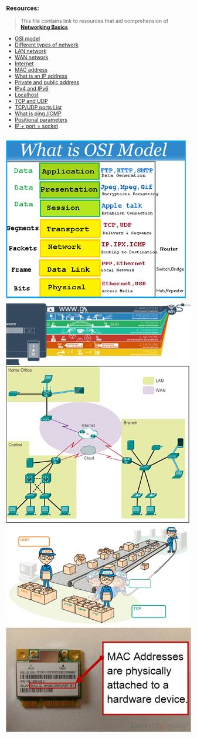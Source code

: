 ### Resources:
> This file contains link to resources that aid comprehension of **[Networking Basics](/alx-system_engineering-devops/0x07-networking_basics)**

- [OSI model](https://en.wikipedia.org/wiki/OSI_model)
- [Different types of network](https://www.lifewire.com/lans-wans-and-other-area-networks-817376)
- [LAN network](https://en.wikipedia.org/wiki/Local_area_network)
- [WAN network](https://en.wikipedia.org/wiki/Wide_area_network)
- [Internet](https://en.wikipedia.org/wiki/Internet)
- [MAC address](https://whatismyipaddress.com/mac-address)
- [What is an IP address](https://www.bleepingcomputer.com/tutorials/ip-addresses-explained/)
- [Private and public address](https://www.iplocation.net/public-vs-private-ip-address)
- [IPv4 and IPv6](https://www.webopedia.com/insights/ipv6-ipv4-difference/)
- [Localhost](https://en.wikipedia.org/wiki/Localhost)
- [TCP and UDP](https://www.howtogeek.com/190014/htg-explains-what-is-the-difference-between-tcp-and-udp/)
- [TCP/UDP ports List](https://en.wikipedia.org/wiki/List_of_TCP_and_UDP_port_numbers)
- [What is ping /ICMP](https://en.wikipedia.org/wiki/Ping_%28networking_utility%29)
- [Positional parameters](https://wiki.bash-hackers.org/scripting/posparams)
- [IP + port = socket](https://stackoverflow.com/questions/152457/what-is-the-difference-between-a-port-and-a-socket)
<br>
<img src="./OSI Model.png" alt="OSI model">
<br>
<img src="./OSI Model_2.jpg" alt="OSI model">
<br>
<img src="./LAN&WAN.jpg" alt="Lan and wan">
<br>
<img src="./UDP_&_TCP.jpg" alt="udp and tcp">
<br>
<img src="./MAC_Addresses.jpg" alt="MAC addresses">
